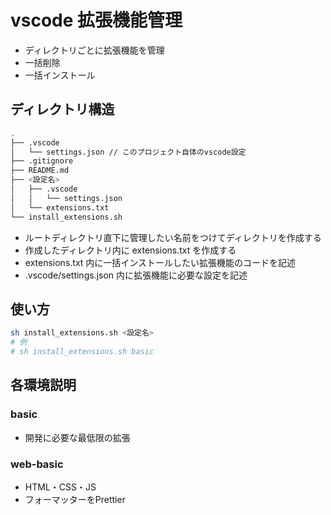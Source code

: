 # vscode 拡張機能管理

- ディレクトリごとに拡張機能を管理
- 一括削除
- 一括インストール

## ディレクトリ構造

```bash
.
├── .vscode
│   └── settings.json // このプロジェクト自体のvscode設定
├── .gitignore
├── README.md
├── <設定名>
│   ├── .vscode
│   │   └── settings.json
│   └── extensions.txt
└── install_extensions.sh
```

- ルートディレクトリ直下に管理したい名前をつけてディレクトリを作成する
- 作成したディレクトリ内に extensions.txt を作成する
- extensions.txt 内に一括インストールしたい拡張機能のコードを記述
- .vscode/settings.json 内に拡張機能に必要な設定を記述

## 使い方

```bash
sh install_extensions.sh <設定名>
# 例
# sh install_extensions.sh basic
```

## 各環境説明

### basic

- 開発に必要な最低限の拡張

### web-basic
- HTML・CSS・JS
- フォーマッターをPrettier
